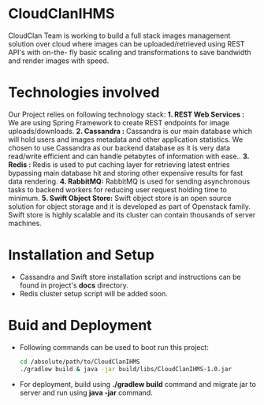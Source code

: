 # CloudClanIHMS
CloudClan Team is working to build a full stack images management solution over cloud where images can be uploaded/retrieved using REST API's with on-the- fly basic scaling and transformations to save bandwidth and render images with speed. 
 
# Technologies involved
Our Project relies on following technology stack:
**1. REST Web Services :** We are using Spring Framework to create REST endpoints for image uploads/downloads.
**2. Cassandra :** Cassandra is our main database which will hold users and images metadata and other application statistics.
     We chosen to use Cassandra as our backend database as it is very data read/write efficient and can handle petabytes of information with ease..
**3. Redis :** Redis is used to put caching layer for retrieving latest entries bypassing main database hit and storing other expensive results for fast data rendering.
**4. RabbitMQ:** RabbitMQ is used for sending asynchronous tasks to backend workers for reducing user request holding time to minimum.
**5. Swift Object Store:** Swift object store is an open source solution for object storage and it is developed as part of Openstack family. Swift store is highly scalable and its cluster can contain thousands of server machines.


# Installation and Setup
* Cassandra and Swift store installation script and instructions can be found in project's **docs** directory.
* Redis cluster setup script will be added soon.

# Buid and Deployment

- Following commands can be used to boot run this project:
  ```bash 
  cd /absolute/path/to/CloudClanIHMS
  ./gradlew build & java -jar build/libs/CloudClanIHMS-1.0.jar
  ```
- For deployment, build using **./gradlew build** command and migrate jar to server and run using **java -jar** command.